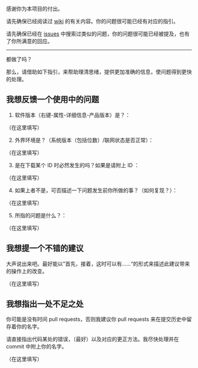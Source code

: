 ﻿感谢你为本项目的付出。

请先确保已经阅读过 [wiki](https://github.com/Ludoux/LrcHelper/wiki) 的有关内容。你的问题很可能已经有对应的指引。

请先确保已经在 [issues](https://github.com/ludoux/lrchelper/issues) 中搜索过类似的问题，你的问题很可能已经被提及，也有了你所满意的回应。

----

都做了吗？

那么，请借助如下指引，来帮助理清思绪，提供更加准确的信息，使问题得到更快的处理。

## 我想反馈一个使用中的问题

1. 软件版本（右键-属性-详细信息-产品版本）是？：

（在这里填写）

2. 外界环境是？（系统版本（包括位数）/联网状态是否正常）：

（在这里填写）

3. 是在下载某个 ID 时必然发生的吗？如果是请附上 ID ：

（在这里填写）

4. 如果上者不是，可否描述一下问题发生前你所做的事？（如何复现？）：

（在这里填写）

5. 所指的问题是什么？：

（在这里填写）

## 我想提一个不错的建议

大声说出来吧。最好能以”首先，接着，这时可以有……“的形式来描述此建议带来的操作上的改变。

（在这里填写）

## 我想指出一处不足之处

你可能是没有时间 pull requests，否则我建议你 pull requests 来在提交历史中留存着你的名字。

请直接指出代码某处的错误，（最好）以及对应的更正方法。我尽快处理并在 commit 中附上你的名字。

（在这里填写）